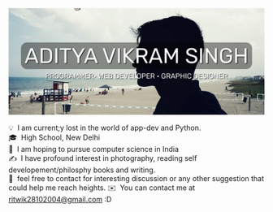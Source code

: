 ![RB BANNER](https://raw.githubusercontent.com/AVS1508/AVS1508/master/assets/Aditya%20Vikram%20Singh%20Banner.jpg)






<!-- ## 👋 &nbsp;Namaste! I'm Ritwik -->



💡   &nbsp;I am current;y lost in the world of app-dev and Python.\
🎓   &nbsp;High School, New Delhi\
🌱   &nbsp;I am hoping to pursue computer science in India\
✍️   &nbsp;I have profound interest in photography, reading self developement/philosphy books and writing.\
💬   &nbsp;feel free to contact for interesting discussion or any other suggestion that could help me reach heights.
✉️   &nbsp;You can contact me at ritwik28102004@gmail.com :D

